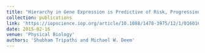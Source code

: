 ```yaml
---
title: "Hierarchy in Gene Expression is Predictive of Risk, Progression, and Outcome in Adult Acute Myeloid Leukemia"
collection: publications
link: 'https://iopscience.iop.org/article/10.1088/1478-3975/12/1/016016/meta'
date: 2015-02-16
venue: 'Physical Biology'
authors: 'Shubham Tripathi and Michael W. Deem'
---
```

